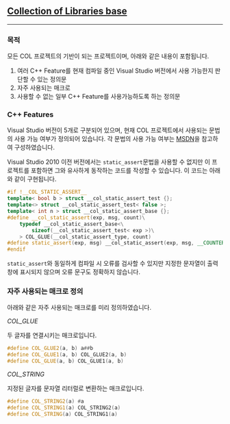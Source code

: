 
## [Collection of Libraries base](https://github.com/mlach9u/col/tree/master/src/col_base)

---

### 목적

모든 COL 프로젝트의 기반이 되는 프로젝트이며, 아래와 같은 내용이 포함됩니다.

1. 여러 C++ Feature를 현재 컴파일 중인 Visual Studio 버전에서 사용 가능한지 판단할 수 있는 정의문
2. 자주 사용되는 매크로
3. 사용할 수 없는 일부 C++ Feature를 사용가능하도록 하는 정의문

### C++ Features

Visual Studio 버전이 5개로 구분되어 있으며, 현재 COL 프로젝트에서 사용되는 문법의 사용 가능 여부가 정의되어 있습니다. 각 문법의 사용 가능 여부는 [MSDN](https://msdn.microsoft.com/en-us/library/hh567368.aspx)을 참고하여 구성하였습니다.

Visual Studio 2010 이전 버전에서는 `static_assert`문법을 사용할 수 없지만 이 프로젝트를 포함하면 그와 유사하게 동작하는 코드를 작성할 수 있습니다. 이 코드는 아래와 같이 구현됩니다.

```cpp
#if !__COL_STATIC_ASSERT__
template< bool b > struct __col_static_assert_test {};
template<> struct __col_static_assert_test< false >;
template< int n > struct __col_static_assert_base {};
#define __col_static_assert(exp, msg, count)\
	typedef __col_static_assert_base<\
		sizeof(__col_static_assert_test< exp >)\
	> COL_GLUE(__col_static_assert_type, count)
#define static_assert(exp, msg) __col_static_assert(exp, msg, __COUNTER__)
#endif
```

`static_assert`와 동일하게 컴파일 시 오류를 검사할 수 있지만 지정한 문자열이 출력창에 표시되지 않으며 오류 문구도 정확하지 않습니다.

### 자주 사용되는 매크로 정의

아래와 같은 자주 사용되는 매크로를 미리 정의하였습니다.

*COL_GLUE*

두 글자를 연결시키는 매크로입니다.

```cpp
#define COL_GLUE2(a, b) a##b
#define COL_GLUE1(a, b) COL_GLUE2(a, b)
#define COL_GLUE(a, b) COL_GLUE1(a, b)
```

*COL_STRING*

지정된 글자를 문자열 리터럴로 변환하는 매크로입니다.

```cpp
#define COL_STRING2(a) #a
#define COL_STRING1(a) COL_STRING2(a)
#define COL_STRING(a) COL_STRING1(a)
```
